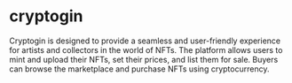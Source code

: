 # cryptogin
Cryptogin is designed to provide a seamless and user-friendly experience for artists and collectors in the world of NFTs. The platform allows users to mint and upload their NFTs, set their prices, and list them for sale. Buyers can browse the marketplace and purchase NFTs using cryptocurrency. 
